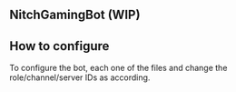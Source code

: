 ## NitchGamingBot (WIP)
## How to configure
To configure the bot, each one of the files and change the role/channel/server IDs as according. 
